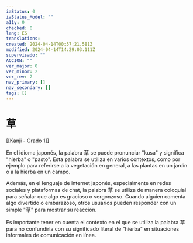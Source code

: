 ```yaml
---
iaStatus: 0
iaStatus_Model: ""
a11y: 0
checked: 0
lang: ES
translations: 
created: 2024-04-14T00:57:21.581Z
modified: 2024-04-14T14:29:03.111Z
supervisado: ""
ACCION: ""
ver_major: 0
ver_minor: 2
ver_rev: 2
nav_primary: []
nav_secondary: []
tags: []
---
```

# 草

[[Kanji - Grado 1]]

En el idioma japonés, la palabra 草 se puede pronunciar "kusa" y significa "hierba" o "pasto". Esta palabra se utiliza en varios contextos, como por ejemplo para referirse a la vegetación en general, a las plantas en un jardín o a la hierba en un campo.

Además, en el lenguaje de internet japonés, especialmente en redes sociales y plataformas de chat, la palabra 草 se utiliza de manera coloquial para señalar que algo es gracioso o vergonzoso. Cuando alguien comenta algo divertido o embarazoso, otros usuarios pueden responder con un simple "草" para mostrar su reacción.

Es importante tener en cuenta el contexto en el que se utiliza la palabra 草 para no confundirla con su significado literal de "hierba" en situaciones informales de comunicación en línea.
